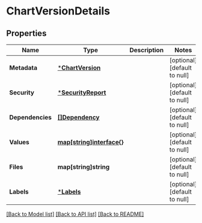 # ChartVersionDetails

## Properties
Name | Type | Description | Notes
------------ | ------------- | ------------- | -------------
**Metadata** | [***ChartVersion**](ChartVersion.md) |  | [optional] [default to null]
**Security** | [***SecurityReport**](SecurityReport.md) |  | [optional] [default to null]
**Dependencies** | [**[]Dependency**](Dependency.md) |  | [optional] [default to null]
**Values** | [**map[string]interface{}**](interface{}.md) |  | [optional] [default to null]
**Files** | **map[string]string** |  | [optional] [default to null]
**Labels** | [***Labels**](Labels.md) |  | [optional] [default to null]

[[Back to Model list]](../README.md#documentation-for-models) [[Back to API list]](../README.md#documentation-for-api-endpoints) [[Back to README]](../README.md)


